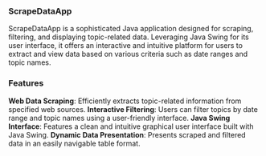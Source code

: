 ### ScrapeDataApp
ScrapeDataApp is a sophisticated Java application designed for scraping, filtering, and displaying topic-related data. Leveraging Java Swing for its user interface, it offers an interactive and intuitive platform for users to extract and view data based on various criteria such as date ranges and topic names.

### Features
**Web Data Scraping**: Efficiently extracts topic-related information from specified web sources.
**Interactive Filtering**: Users can filter topics by date range and topic names using a user-friendly interface.
**Java Swing Interface**: Features a clean and intuitive graphical user interface built with Java Swing.
**Dynamic Data Presentation**: Presents scraped and filtered data in an easily navigable table format.
